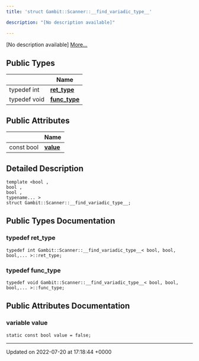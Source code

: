 ```yaml
---
title: 'struct Gambit::Scanner::__find_variadic_type__'

description: "[No description available]"

---
```









[No description available] [More...](#detailed-description)

## Public Types

|                | Name           |
| -------------- | -------------- |
| typedef int | **[ret_type](/documentation/code/classes/structgambit_1_1scanner_1_1____find__variadic__type____/#typedef-ret-type)**  |
| typedef void | **[func_type](/documentation/code/classes/structgambit_1_1scanner_1_1____find__variadic__type____/#typedef-func-type)**  |

## Public Attributes

|                | Name           |
| -------------- | -------------- |
| const bool | **[value](/documentation/code/classes/structgambit_1_1scanner_1_1____find__variadic__type____/#variable-value)**  |

## Detailed Description

```
template <bool ,
bool ,
bool ,
typename... >
struct Gambit::Scanner::__find_variadic_type__;
```

## Public Types Documentation

### typedef ret_type

```
typedef int Gambit::Scanner::__find_variadic_type__< bool, bool, bool,... >::ret_type;
```


### typedef func_type

```
typedef void Gambit::Scanner::__find_variadic_type__< bool, bool, bool,... >::func_type;
```


## Public Attributes Documentation

### variable value

```
static const bool value = false;
```


-------------------------------

Updated on 2022-07-20 at 17:18:44 +0000